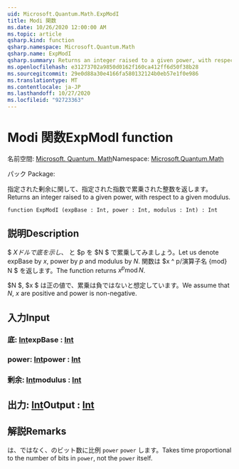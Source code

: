 ```yaml
---
uid: Microsoft.Quantum.Math.ExpModI
title: Modi 関数
ms.date: 10/26/2020 12:00:00 AM
ms.topic: article
qsharp.kind: function
qsharp.namespace: Microsoft.Quantum.Math
qsharp.name: ExpModI
qsharp.summary: Returns an integer raised to a given power, with respect to a given modulus.
ms.openlocfilehash: e31273702a9850d0162f160ca412ff6d50f38b28
ms.sourcegitcommit: 29e0d88a30e4166fa580132124b0eb57e1f0e986
ms.translationtype: MT
ms.contentlocale: ja-JP
ms.lasthandoff: 10/27/2020
ms.locfileid: "92723363"
---
```

# <a name="expmodi-function"></a><span data-ttu-id="76d0f-102">Modi 関数</span><span class="sxs-lookup"><span data-stu-id="76d0f-102">ExpModI function</span></span>

<span data-ttu-id="76d0f-103">名前空間: [Microsoft. Quantum. Math](xref:Microsoft.Quantum.Math)</span><span class="sxs-lookup"><span data-stu-id="76d0f-103">Namespace: [Microsoft.Quantum.Math](xref:Microsoft.Quantum.Math)</span></span>

<span data-ttu-id="76d0f-104">パック [](https://nuget.org/packages/)</span><span class="sxs-lookup"><span data-stu-id="76d0f-104">Package: [](https://nuget.org/packages/)</span></span>


<span data-ttu-id="76d0f-105">指定された剰余に関して、指定された指数で累乗された整数を返します。</span><span class="sxs-lookup"><span data-stu-id="76d0f-105">Returns an integer raised to a given power, with respect to a given modulus.</span></span>

```qsharp
function ExpModI (expBase : Int, power : Int, modulus : Int) : Int
```


## <a name="description"></a><span data-ttu-id="76d0f-106">説明</span><span class="sxs-lookup"><span data-stu-id="76d0f-106">Description</span></span>

<span data-ttu-id="76d0f-107">$ $X ドルで底を示し、$ と $p を $N $ で累乗してみましょう。</span><span class="sxs-lookup"><span data-stu-id="76d0f-107">Let us denote expBase by $x$, power by $p$ and modulus by $N$.</span></span>
<span data-ttu-id="76d0f-108">関数は $x ^ p/演算子名 {mod} N $ を返します。</span><span class="sxs-lookup"><span data-stu-id="76d0f-108">The function returns $x^p \operatorname{mod} N$.</span></span>

<span data-ttu-id="76d0f-109">$N $, $x $ は正の値で、累乗は負ではないと想定しています。</span><span class="sxs-lookup"><span data-stu-id="76d0f-109">We assume that $N$, $x$ are positive and power is non-negative.</span></span>

## <a name="input"></a><span data-ttu-id="76d0f-110">入力</span><span class="sxs-lookup"><span data-stu-id="76d0f-110">Input</span></span>

### <a name="expbase--int"></a><span data-ttu-id="76d0f-111">底: [Int](xref:microsoft.quantum.lang-ref.int)</span><span class="sxs-lookup"><span data-stu-id="76d0f-111">expBase : [Int](xref:microsoft.quantum.lang-ref.int)</span></span>




### <a name="power--int"></a><span data-ttu-id="76d0f-112">power: [Int](xref:microsoft.quantum.lang-ref.int)</span><span class="sxs-lookup"><span data-stu-id="76d0f-112">power : [Int](xref:microsoft.quantum.lang-ref.int)</span></span>




### <a name="modulus--int"></a><span data-ttu-id="76d0f-113">剰余: [Int](xref:microsoft.quantum.lang-ref.int)</span><span class="sxs-lookup"><span data-stu-id="76d0f-113">modulus : [Int](xref:microsoft.quantum.lang-ref.int)</span></span>





## <a name="output--int"></a><span data-ttu-id="76d0f-114">出力: [Int](xref:microsoft.quantum.lang-ref.int)</span><span class="sxs-lookup"><span data-stu-id="76d0f-114">Output : [Int](xref:microsoft.quantum.lang-ref.int)</span></span>



## <a name="remarks"></a><span data-ttu-id="76d0f-115">解説</span><span class="sxs-lookup"><span data-stu-id="76d0f-115">Remarks</span></span>

<span data-ttu-id="76d0f-116">は、ではなく、のビット数に比例 `power` `power` します。</span><span class="sxs-lookup"><span data-stu-id="76d0f-116">Takes time proportional to the number of bits in `power`, not the `power` itself.</span></span>